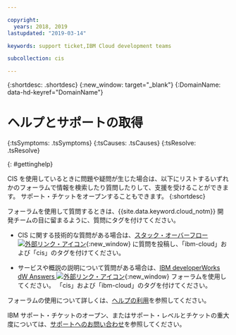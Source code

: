 ```yaml
---

copyright:
  years: 2018, 2019
lastupdated: "2019-03-14"

keywords: support ticket,IBM Cloud development teams

subcollection: cis

---
```


{:shortdesc: .shortdesc}
{:new_window: target="_blank"}
{:DomainName: data-hd-keyref="DomainName"}

# ヘルプとサポートの取得

<!-- Common attributes used in the template are defined as follows: -->
{:tsSymptoms: .tsSymptoms}
{:tsCauses: .tsCauses}
{:tsResolve: .tsResolve}


<!-- # {{site.data.keyword.blockstorageshort}} troubleshooting
{: #ts} -->
<!-- Provide an appropriate ID above -->

<!-- IN PROGRESS - AUDIENCE BLUE, STAGING ONLY -->


<!-- This is the template for troubleshooting topics.  -->


{: #gettinghelp}

CIS を使用しているときに問題や疑問が生じた場合は、以下にリストするいずれかのフォーラムで情報を検索したり質問したりして、支援を受けることができます。 サポート・チケットをオープンすることもできます。
{:shortdesc}

フォーラムを使用して質問するときは、{{site.data.keyword.cloud_notm}} 開発チームの目に留まるように、質問にタグを付けてください。

* CIS に関する技術的な質問がある場合は、[スタック・オーバーフロー ![外部リンク・アイコン](../../icons/launch-glyph.svg "外部リンク・アイコン")](https://stackoverflow.com/search?q=cis+ibm-cloud){:new_window} に質問を投稿し、「ibm-cloud」および「cis」のタグを付けてください。
<!--Insert the appropriate dW Answers tag for your service for <service_keyword> in URL below:  -->
* サービスや概説の説明について質問がある場合は、[IBM developerWorks dW Answers ![外部リンク・アイコン](../../icons/launch-glyph.svg "外部リンク・アイコン")](https://developer.ibm.com/answers/topics/cis.html?smartspace=ibm-cloud){:new_window} フォーラムを使用してください。 「cis」および「ibm-cloud」のタグを付けてください。

フォーラムの使用について詳しくは、[ヘルプの利用](/docs/get-support?topic=get-support-getting-customer-support)を参照してください。

IBM サポート・チケットのオープン、またはサポート・レベルとチケットの重大度については、[サポートへのお問い合わせ](/docs/get-support?topic=get-support-getting-customer-support)を参照してください。
